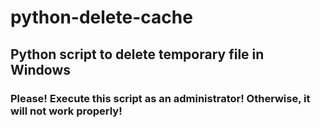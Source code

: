 # python-delete-cache

## Python script to delete temporary file in Windows

### Please! Execute this script as an administrator! Otherwise, it will not work properly!
